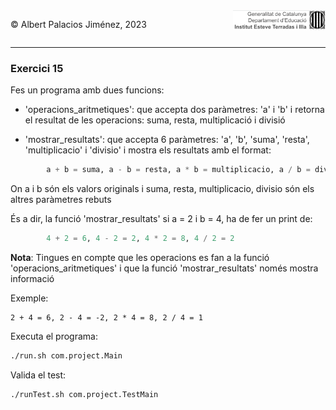 <div style="display: flex; width: 100%;">
    <div style="flex: 1; padding: 0px;">
        <p>© Albert Palacios Jiménez, 2023</p>
    </div>
    <div style="flex: 1; padding: 0px; text-align: right;">
        <img src="../../assets/ieti.png" height="32" alt="Logo de IETI" style="max-height: 32px;">
    </div>
</div>
<hr/>

### Exercici 15

Fes un programa amb dues funcions: 

* 'operacions_aritmetiques': que accepta dos paràmetres: 'a' i 'b' i retorna el resultat de les operacions: suma, resta, multiplicació i divisió

* 'mostrar_resultats': que accepta 6 paràmetres: 'a', 'b', 'suma', 'resta', 'multiplicacio' i 'divisio' i mostra els resultats amb el format:
```python
        a + b = suma, a - b = resta, a * b = multiplicacio, a / b = divisio
```
On a i b són els valors originals i suma, resta, multiplicacio, divisio són els altres paràmetres rebuts

És a dir, la funció 'mostrar_resultats' si a = 2 i b = 4, ha de fer un print de:
```python
        4 + 2 = 6, 4 - 2 = 2, 4 * 2 = 8, 4 / 2 = 2     
```
**Nota**: Tingues en compte que les operacions es fan a la funció 'operacions_aritmetiques' i que la funció 'mostrar_resultats' només mostra informació

Exemple:
```text
2 + 4 = 6, 2 - 4 = -2, 2 * 4 = 8, 2 / 4 = 1
```

Executa el programa:
```bash
./run.sh com.project.Main
```

Valida el test:
```bash
./runTest.sh com.project.TestMain
```
